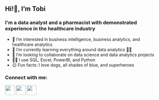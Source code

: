 ## Hi!👋, I’m Tobi

### I'm a data analyst and a pharmacist with demonstrated experience in the healthcare industry
- 👀 I’m interested in business intelligence, business analytics, and healthcare analytics
- 🌱 I’m currently learning everything around data analytics 🤣🤣
- 💞️ I’m looking to collaborate on data science and data analytics projects
- 👩‍💻 I use SQL, Excel, PowerBI, and Python
- 😉 Fun facts: I love dogs, all shades of blue, and superheroes

### Connect with me: 

[<img height="32" width="32" src="https://cdn.jsdelivr.net/npm/simple-icons@v7/icons/linkedin.svg" />][linkedin]
[<img height="32" width="32" src="https://cdn.jsdelivr.net/npm/simple-icons@v7/icons/twitter.svg" />][twitter]
[<img height="32" width="32" src="https://cdn.jsdelivr.net/npm/simple-icons@v7/icons/linktree.svg" />][linktree]

<br />
<br />

[linkedin]: https://www.linkedin.com/in/oluwatobioni/
[twitter]: https://twitter.com/oluwatobi_oe
[linktree]: https://linktr.ee/oluwatobioni

<!---
OluwatobiOni/OluwatobiOni is a ✨ special ✨ repository because its `README.md` (this file) appears on your GitHub profile.
You can click the Preview link to take a look at your changes.
--->
